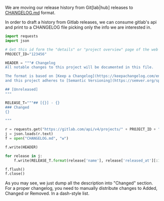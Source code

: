 We are moving our release history from Git[lab|hub] releases to [CHANGELOG.md](https://keepachangelog.com/en/1.1.0/) format.

In order to draft a history from Gitlab releases, we can consume gitlab's api and print to a CHANGELOG file picking only the info we are interested in.

```python
import requests
import json

# Get this id form the "details" or "project overview" page of the web ui.
PROJECT_ID="123456"

HEADER = """# Changelog
All notable changes to this project will be documented in this file.

The format is based on [Keep a Changelog](https://keepachangelog.com/en/1.0.0/),
and this project adheres to [Semantic Versioning](https://semver.org/spec/v2.0.0.html).

## [Unreleased]
"""

RELEASE_T="""## [{}] - {}
### Changed
{}

"""

r = requests.get("https://gitlab.com/api/v4/projects/" + PROJECT_ID + "/releases")
j = json.loads(r.text)                      
f = open("CHANGELOG.md", "w")                                                                                                                 

f.write(HEADER)

for release in j:
    f.write(RELEASE_T.format(release['name'], release['released_at'][:10], release['description']))

f.flush()         
f.close()

```

As you may see, we just dump all the description into "Changed" section. For a proper changelog, you need to manually distribute changes to Added, Changed or Removed. In a dash-style list.